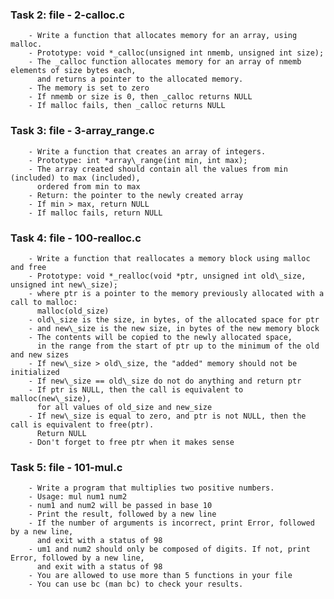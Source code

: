 ### Task 2: file - 2-calloc.c
        - Write a function that allocates memory for an array, using malloc.
        - Prototype: void *_calloc(unsigned int nmemb, unsigned int size);
        - The _calloc function allocates memory for an array of nmemb elements of size bytes each,
          and returns a pointer to the allocated memory.
        - The memory is set to zero
        - If nmemb or size is 0, then _calloc returns NULL
        - If malloc fails, then _calloc returns NULL
### Task 3: file - 3-array\_range.c
        - Write a function that creates an array of integers.
        - Prototype: int *array\_range(int min, int max);
        - The array created should contain all the values from min (included) to max (included),
          ordered from min to max
        - Return: the pointer to the newly created array
        - If min > max, return NULL
        - If malloc fails, return NULL
### Task 4: file - 100-realloc.c
        - Write a function that reallocates a memory block using malloc and free
        - Prototype: void *_realloc(void *ptr, unsigned int old\_size, unsigned int new\_size);
        - where ptr is a pointer to the memory previously allocated with a call to malloc:
          malloc(old_size)
        - old\_size is the size, in bytes, of the allocated space for ptr
        - and new\_size is the new size, in bytes of the new memory block
        - The contents will be copied to the newly allocated space,
          in the range from the start of ptr up to the minimum of the old and new sizes
        - If new\_size > old\_size, the "added" memory should not be initialized
        - If new\_size == old\_size do not do anything and return ptr
        - If ptr is NULL, then the call is equivalent to malloc(new\_size),
          for all values of old_size and new_size
        - If new\_size is equal to zero, and ptr is not NULL, then the call is equivalent to free(ptr).
          Return NULL
        - Don't forget to free ptr when it makes sense
### Task 5: file - 101-mul.c
        - Write a program that multiplies two positive numbers.
        - Usage: mul num1 num2
        - num1 and num2 will be passed in base 10
        - Print the result, followed by a new line
        - If the number of arguments is incorrect, print Error, followed by a new line,
          and exit with a status of 98
        - um1 and num2 should only be composed of digits. If not, print Error, followed by a new line,
          and exit with a status of 98
        - You are allowed to use more than 5 functions in your file
        - You can use bc (man bc) to check your results.
